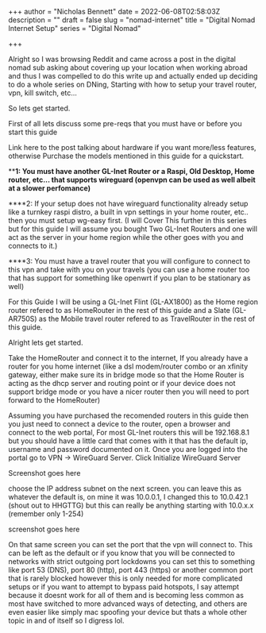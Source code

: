 +++
author = "Nicholas Bennett"
date = 2022-06-08T02:58:03Z
description = ""
draft = false
slug = "nomad-internet"
title = "Digital Nomad Internet Setup"
series = "Digital Nomad"

+++

Alright so I was browsing Reddit and came across a post in the digital nomad sub asking about covering up your location when working abroad and thus I was compelled to do this write up and actually ended up deciding to do a whole series on DNing, Starting with how to setup your travel router, vpn, kill switch, etc... 

So lets get started. 

First of all lets discuss some pre-reqs that you must have or before you start this guide 

Link here to the post talking about hardware if you want more/less features, otherwise Purchase the models mentioned in this guide for a quickstart.

****1: You must have another GL-Inet Router or a Raspi, Old Desktop, Home router, etc... that supports wireguard (openvpn can be used as well albeit at a slower perfomance)**

****2: If your setup does not have wireguard functionality already setup like a turnkey raspi distro, a built in vpn settings in your home router, etc.. then you must setup wg-easy first. (I will Cover This further in this series but for this guide I will assume you bought Two GL-Inet Routers and one will act as the server in your home region while the other goes with you and connects to it.)

****3: You must have a travel router that you will configure to connect to this vpn and take with you on your travels (you can use a home router too that has support for something like openwrt if you plan to be stationary as well)


For this Guide I will be using a GL-Inet Flint (GL-AX1800) as the Home region router refered to as HomeRouter in the rest of this guide and a Slate (GL-AR750S) as the Mobile travel router refered to as TravelRouter in the rest of this guide. 


Alright lets get started. 

Take the HomeRouter and connect it to the internet, If you already have a router for you home internet (like a dsl modem/router combo or an xfinity gateway, either make sure its in bridge mode so that the Home Router is acting as the dhcp server and routing point or if your device does not support bridge mode or you have a nicer router then you will need to port forward to the HomeRouter)

Assuming you have purchased the recomended routers in this guide then you just need to connect a device to the router, open a browser and connect to the web portal, For most GL-Inet routers this will be 192.168.8.1 but you should have a little card that comes with it that has the default ip, username and password documented on it. Once you are logged into the portal go to VPN -> WireGuard Server. Click Initialize WireGuard Server

Screenshot goes here

choose the IP address subnet on the next screen. you can leave this as whatever the default is, on mine it was 10.0.0.1, I changed this to 10.0.42.1 (shout out to HHGTTG) but this can really be anything starting with 10.0.x.x (remember only 1-254)

screenshot goes here 

On that same screen you can set the port that the vpn will connect to. This can be left as the default or if you know that you will be connected to networks with strict outgoing port lockdowns you can set this to something like port 53 (DNS), port 80 (http), port 443 (https) or another common port that is rarely blocked however this is only needed for more complicated setups or if you want to attempt to bypass paid hotspots, I say attempt because it doesnt work for all of them and is becoming less common as most have switched to more advanced ways of detecting, and others are even easier like simply mac spoofing your device but thats a whole other topic in and of itself so I digress lol.

